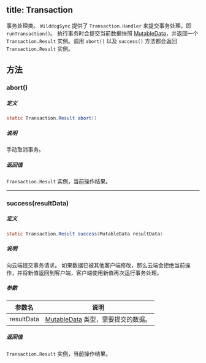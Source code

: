 title:  Transaction
---
事务处理类。
`WilddogSync` 提供了 `Transaction.Handler` 来提交事务处理，即 `runTransaction()`。
执行事务时会提交当前数据快照 [MutableData](/sync/Java/api/MutableData.html)，并返回一个 `Transaction.Result` 实例。调用 `abort()` 以及 `success()` 方法都会返回 `Transaction.Result` 实例。

## 方法

### abort()

##### 定义

```java
static Transaction.Result abort()
```

##### 说明

手动取消事务。

##### 返回值

`Transaction.Result` 实例，当前操作结果。
</br>

---
### success(resultData)

##### 定义

```java
static Transaction.Result success(MutableData resultData)
```

##### 说明

向云端提交事务请求。
如果数据已被其他客户端修改，那么云端会拒绝当前操作，并将新值返回到客户端，客户端使用新值再次运行事务处理。

##### 参数

参数名 | 说明
--- | ---
resultData |[MutableData](/sync/Java/api/MutableData.html) 类型，需要提交的数据。

##### 返回值

`Transaction.Result` 实例，当前操作结果。
</br>


